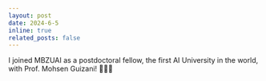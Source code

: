 ```yaml
---
layout: post
date: 2024-6-5
inline: true
related_posts: false
---
```


I joined MBZUAI as a postdoctoral fellow, the first AI University in the world, with Prof. Mohsen Guizani! :tada::tada::tada:
